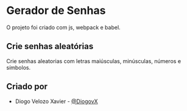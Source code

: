# Gerador de Senhas

O projeto foi criado com js, webpack e babel.

## Crie senhas aleatórias

Crie senhas aleatorias com letras maiúsculas, minúsculas, números e símbolos.

## Criado por

- Diogo Velozo Xavier - [@DiogovX](https://www.linkedin.com/in/diogo-velozo-697451219/)
